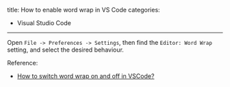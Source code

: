 title: How to enable word wrap in VS Code
categories:
- Visual Studio Code
---

Open `File -> Preferences -> Settings`, then find the `Editor: Word Wrap` setting, and select the desired behaviour.

Reference:

- [How to switch word wrap on and off in VSCode?](https://stackoverflow.com/questions/31025502/how-to-switch-word-wrap-on-and-off-in-vscode)
